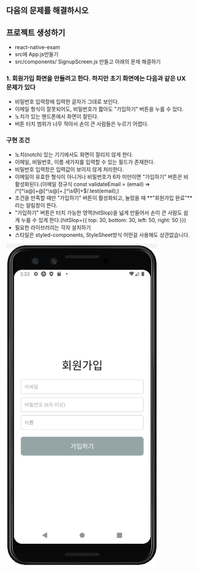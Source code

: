  ## 다음의 문제를 해결하시오
 ## 프로젝트 생성하기
- react-native-exam
- src에 App.js만들기
- src/components/ SignupScreen.js 만들고 아래의 문제 해결하기
 
### 1. 회원가입 화면을 만들려고 한다. 하지만 초기 화면에는 다음과 같은 UX 문제가 있다
- 비밀번호 입력창에 입력한 글자가 그대로 보인다.
- 이메일 형식이 잘못되어도, 비밀번호가 짧아도 "가입하기" 버튼을 누를 수 있다.
- 노치가 있는 핸드폰에서 화면이 잘린다.
- 버튼 터치 범위가 너무 작아서 손이 큰 사람들은 누르기 어렵다.
 
### 구현 조건
- 노치(notch) 있는 기기에서도 화면이 잘리지 않게 한다.
- 이메일, 비밀번호, 이름 세가지를 입력할 수 있는 필드가 존재한다.
- 비밀번호 입력창은 입력값이 보이지 않게 처리한다.
- 이메일이 유효한 형식이 아니거나 비밀번호가 6자 미만이면 "가입하기" 버튼은 비활성화된다.(이메일 정규식 const validateEmail = (email) => /^[^\s@]+@[^\s@]+\.[^\s@]+$/.test(email);)
- 조건을 만족할 때만 "가입하기" 버튼이 활성화되고, 눌렀을 때 **"회원가입 완료"**라는 알림창이 뜬다.
- "가입하기" 버튼은 터치 가능한 영역(hitSlop)을 넓게 만들어서 손이 큰 사람도 쉽게 누를 수 있게 한다.(hitSlop={{ top: 30, bottom: 30, left: 50, right: 50 }})
- 필요한 라이브러리는 각자 설치하기
- 스타일은 styled-components, StyleSheet방식 어떤걸 사용해도 상관없습니다.

![image](img/singup.png)
  